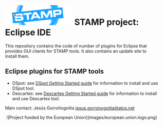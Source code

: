 # [![STAMP](images/STAMP_Logo.png)](https://stamp-project.eu/) STAMP project: Eclipse IDE

This repository contains the code of number of plugins for Eclipse that provides GUI clients for STAMP tools. It also contains an update site to install them.

## Eclipse plugins for STAMP tools

- DSpot: see [DSpot Getting Started guide](README_DSpot.md) for information to install and use DSpot tool.
- Descartes: see [Descartes Getting Started guide](README_Descartes.md) for information to install and use Descartes tool.

Main contact: Jesús Gorroñogoitia <jesus.gorronogoitia@atos.net>

<center>![Project funded by the European Union](images/european.union.logo.png)</center>


